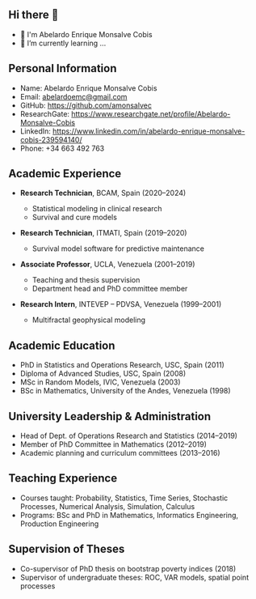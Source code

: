 ## Hi there 👋

- 🔭 I'm Abelardo Enrique Monsalve Cobis  
- 🌱 I’m currently learning ...


## Personal Information

- Name: Abelardo Enrique Monsalve Cobis  
- Email: abelardoemc@gmail.com  
- GitHub: https://github.com/amonsalvec  
- ResearchGate: https://www.researchgate.net/profile/Abelardo-Monsalve-Cobis  
- LinkedIn: https://www.linkedin.com/in/abelardo-enrique-monsalve-cobis-239594140/  
- Phone: +34 663 492 763  

## Academic Experience

- **Research Technician**, BCAM, Spain (2020–2024)  
  - Statistical modeling in clinical research  
  - Survival and cure models  

- **Research Technician**, ITMATI, Spain (2019–2020)  
  - Survival model software for predictive maintenance  

- **Associate Professor**, UCLA, Venezuela (2001–2019)  
  - Teaching and thesis supervision  
  - Department head and PhD committee member  

- **Research Intern**, INTEVEP – PDVSA, Venezuela (1999–2001)  
  - Multifractal geophysical modeling  

## Academic Education

- PhD in Statistics and Operations Research, USC, Spain (2011)  
- Diploma of Advanced Studies, USC, Spain (2008)  
- MSc in Random Models, IVIC, Venezuela (2003)  
- BSc in Mathematics, University of the Andes, Venezuela (1998)  

## University Leadership & Administration

- Head of Dept. of Operations Research and Statistics (2014–2019)  
- Member of PhD Committee in Mathematics (2012–2019)  
- Academic planning and curriculum committees (2013–2016)  

## Teaching Experience

- Courses taught: Probability, Statistics, Time Series, Stochastic Processes, Numerical Analysis, Simulation, Calculus  
- Programs: BSc and PhD in Mathematics, Informatics Engineering, Production Engineering  

## Supervision of Theses

- Co-supervisor of PhD thesis on bootstrap poverty indices (2018)  
- Supervisor of undergraduate theses: ROC, VAR models, spatial point processes 



